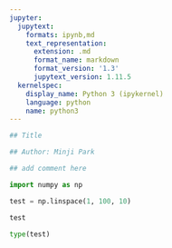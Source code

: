```yaml
---
jupyter:
  jupytext:
    formats: ipynb,md
    text_representation:
      extension: .md
      format_name: markdown
      format_version: '1.3'
      jupytext_version: 1.11.5
  kernelspec:
    display_name: Python 3 (ipykernel)
    language: python
    name: python3
---
```


```python
## Title

## Author: Minji Park

## add comment here
```

```python
import numpy as np
```

```python
test = np.linspace(1, 100, 10)
```

```python
test
```

```python
type(test)
```

```python

```
